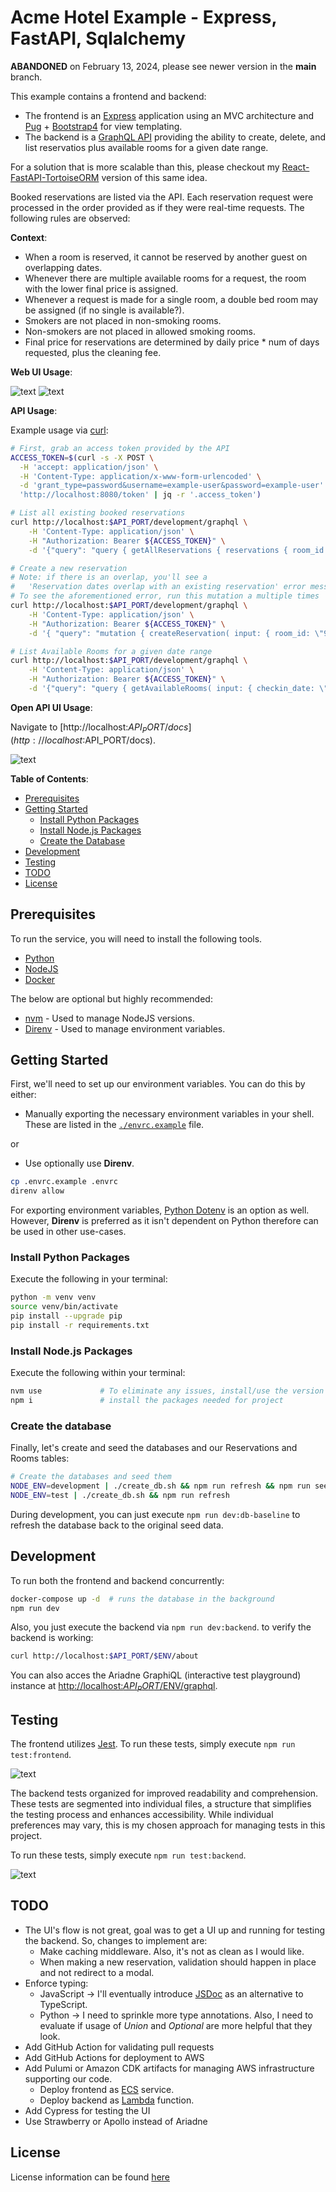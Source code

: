 # Acme Hotel Example - Express, FastAPI, Sqlalchemy

**ABANDONED** on February 13, 2024, please see newer version in the **main** branch.

This example contains a frontend and backend:

- The frontend is an [Express](https://expressjs.com/) application using an MVC architecture and [Pug](https://pugjs.org/api/getting-started.html) + [Bootstrap4](https://getbootstrap.com/docs/4.6/getting-started/introduction/) for view templating.
- The backend is a [GraphQL API](https://graphql.org) providing the ability to create, delete, and list reservatios plus available rooms for a given date range.

For a solution that is more scalable than this, please checkout my [React-FastAPI-TortoiseORM](https://github.com/WillSams/acme-hotel-react-fastapi-tortoiseorm/) version of this same idea.

Booked reservations are listed via the API. Each reservation request were processed in the order provided as if they were real-time requests. The following rules are observed:

**Context**:

* When a room is reserved, it cannot be reserved by another guest on overlapping dates.
* Whenever there are multiple available rooms for a request, the room with the lower final price is assigned.
* Whenever a request is made for a single room, a double bed room may be assigned (if no single is available?).
* Smokers are not placed in non-smoking rooms.
* Non-smokers are not placed in allowed smoking rooms.
* Final price for reservations are determined by daily price * num of days requested, plus the cleaning fee.

**Web UI Usage**:

![text](./frontend/src/public/img/home_example.png) ![text](./frontend/src/public/img/new_example.png)

**API Usage**:

Example usage via [curl](https://curl.se/download.html):

```bash
# First, grab an access token provided by the API
ACCESS_TOKEN=$(curl -s -X POST \
  -H 'accept: application/json' \
  -H 'Content-Type: application/x-www-form-urlencoded' \
  -d 'grant_type=password&username=example-user&password=example-user' \
  'http://localhost:8080/token' | jq -r '.access_token')

# List all existing booked reservations
curl http://localhost:$API_PORT/development/graphql \
    -H 'Content-Type: application/json' \
    -H "Authorization: Bearer ${ACCESS_TOKEN}" \
    -d '{"query": "query { getAllReservations { reservations { room_id checkin_date checkout_date  } } }"}'

# Create a new reservation
# Note: if there is an overlap, you'll see a 
#   'Reservation dates overlap with an existing reservation' error message
# To see the aforementioned error, run this mutation a multiple times
curl http://localhost:$API_PORT/development/graphql \
    -H 'Content-Type: application/json' \
    -H "Authorization: Bearer ${ACCESS_TOKEN}" \
    -d '{ "query": "mutation { createReservation( input: { room_id: \"91754a14-4885-4200-a052-e4042431ffb8\", checkin_date: \"2023-12-31\", checkout_date: \"2024-01-02\"  }) { success errors reservation { id room_id checkin_date checkout_date total_charge } } }" }'

# List Available Rooms for a given date range
curl http://localhost:$API_PORT/development/graphql \
    -H 'Content-Type: application/json' \
    -H "Authorization: Bearer ${ACCESS_TOKEN}" \
    -d '{"query": "query { getAvailableRooms( input: { checkin_date: \"2023-12-31\", checkout_date: \"2024-01-02\" }) { success errors rooms { id num_beds allow_smoking daily_rate cleaning_fee } } }" }'
```

**Open API UI Usage**:

Navigate to [http://localhost:$API_PORT/docs](http://localhost:$API_PORT/docs).

![text](./frontend/src/public/img/openapi_example.png)

**Table of Contents**:

* [Prerequisites](#prerequisites)
* [Getting Started](#getting-started)
    - [Install Python Packages](#install-python-packages)
    - [Install Node.js Packages](#install-nodejs-packages)
    - [Create the Database](#create-the-database)
* [Development](#development)
* [Testing](#testing)
* [TODO](#todo)
* [License](#license)

## Prerequisites

To run the service, you will need to install the following tools.

* [Python](https://www.python.org/downloads/)
* [NodeJS](https://nodejs.org/en/)
* [Docker](https://www.docker.com/)

The below are optional but highly recommended:

* [nvm](https://github.com/nvm-sh/nvm) - Used to manage NodeJS versions.
* [Direnv](https://direnv.net/) - Used to manage environment variables.

## Getting Started

First, we'll need to set up our environment variables.  You can do this by either:

* Manually exporting the necessary environment variables in your shell.  These are listed in the [`./envrc.example`](./envrc.example) file.

or

* Use optionally use **Direnv**.

```bash
cp .envrc.example .envrc
direnv allow
```

For exporting environment variables, [Python Dotenv](https://pypi.org/project/python-dotenv/) is an option as well.  However, **Direnv** is preferred as it isn't dependent on Python therefore can be used in other use-cases.

### Install Python Packages

Execute the following in your terminal:

```bash
python -m venv venv
source venv/bin/activate
pip install --upgrade pip 
pip install -r requirements.txt
```

### Install Node.js Packages

Execute the following within your terminal:

```bash
nvm use             # To eliminate any issues, install/use the version listed in .nvmrc. 
npm i               # install the packages needed for project 
```

### Create the database

Finally, let's create and seed the databases and our Reservations and Rooms tables:

```bash
# Create the databases and seed them
NODE_ENV=development | ./create_db.sh && npm run refresh && npm run seed
NODE_ENV=test | ./create_db.sh && npm run refresh
```

During development, you can just execute `npm run dev:db-baseline` to refresh the database back to the original seed data.

## Development

To run both the frontend and backend concurrently:

```bash
docker-compose up -d  # runs the database in the background
npm run dev
```

Also, you just execute the backend via `npm run dev:backend`.  to verify the backend is working:

```bash
curl http://localhost:$API_PORT/$ENV/about
```

You can also acces the Ariadne GraphiQL (interactive test playground) instance at [http://localhost:$API_PORT/$ENV/graphql](http://localhost:$PLAYGROUND_PORT/$ENV/graphql).  

## Testing

The frontend utilizes [Jest](https://jestjs.io/).  To run these tests, simply execute `npm run test:frontend`.

![text](./frontend/src/public/img/frontend_tests_example.png) 

The backend tests organized for improved readability and comprehension. These tests are segmented into individual files, a structure that simplifies the testing process and enhances accessibility. While individual preferences may vary, this is my chosen approach for managing tests in this project.

To run these tests, simply execute `npm run test:backend`.

![text](./frontend/src/public/img/backend_tests_example.png) 

## TODO

- The UI's flow is not great, goal was to get a UI up and running for testing the backend. So, changes to implement are:
    - Make caching middleware.  Also, it's not as clean as I would like.
    - When making a new reservation, validation should happen in place and not redirect to a modal.
- Enforce typing:
    - JavaScript -> I'll eventually introduce [JSDoc](https://jsdoc.app/) as an alternative to TypeScript.
    - Python -> I need to sprinkle more type annotations.  Also, I need to evaluate if usage of *Union* and *Optional* are more helpful that they look.
- Add GitHub Action for validating pull requests
- Add GitHub Actions for deployment to AWS
- Add Pulumi or Amazon CDK artifacts for managing AWS infrastructure supporting our code.
    - Deploy frontend as [ECS](https://aws.amazon.com/ecs/) service.
    - Deploy backend as [Lambda](https://aws.amazon.com/lambda/) function.
- Add Cypress for testing the UI
- Use Strawberry or Apollo instead of Ariadne

## License

License information can be found [here](./LICENSE)

